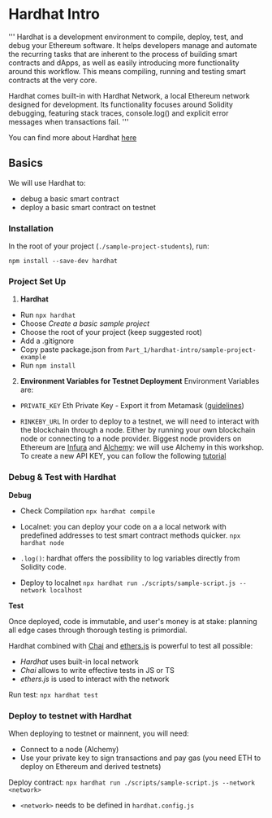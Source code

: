 # Hardhat Intro

''' Hardhat is a development environment to compile, deploy, test, and debug your Ethereum software. It helps developers manage and automate the recurring tasks that are inherent to the process of building smart contracts and dApps, as well as easily introducing more functionality around this workflow. This means compiling, running and testing smart contracts at the very core.

Hardhat comes built-in with Hardhat Network, a local Ethereum network designed for development. Its functionality focuses around Solidity debugging, featuring stack traces, console.log() and explicit error messages when transactions fail. '''

You can find more about Hardhat [here](https://hardhat.org/getting-started/)

## Basics

We will use Hardhat to:
- debug a basic smart contract
- deploy a basic smart contract on testnet


### Installation

In the root of your project (```./sample-project-students```), run:
```
npm install --save-dev hardhat
```


### Project Set Up

1. **Hardhat**
- Run ```npx hardhat```
- Choose *Create a basic sample project*
- Choose the root of your project (keep suggested root)
- Add a .gitignore
- Copy paste package.json from ```Part_1/hardhat-intro/sample-project-example```
- Run ```npm install```

2. **Environment Variables for Testnet Deployment**
Environment Variables are:
- ```PRIVATE_KEY``` 
Eth Private Key - Export it from Metamask ([guidelines](https://metamask.zendesk.com/hc/en-us/articles/360015289632-How-to-Export-an-Account-Private-Key))


- ```RINKEBY_URL```
In order to deploy to a testnet, we will need to interact with the blockchain through a node. Either by running your own blockchain node or connecting to a node provider. 
Biggest node providers on Ethereum are [Infura](https://infura.io) and [Alchemy](https://www.alchemy.com): we will use Alchemy in this workshop.
To create a new API KEY, you can follow the following [tutorial](https://docs.alchemy.com/alchemy/introduction/getting-started)


### Debug & Test with Hardhat

**Debug**
- Check Compilation
```npx hardhat compile```

- Localnet: you can deploy your code on a a local network with predefined addresses to test smart contract methods quicker.
```npx hardhat node```

- ```.log()```: hardhat offers the possibility to log variables directly from Solidity code. 

- Deploy to localnet
```npx hardhat run ./scripts/sample-script.js --network localhost```



**Test**

Once deployed, code is immutable, and user's money is at stake: planning all edge cases through thorough testing is primordial.

Hardhat combined with [Chai](https://www.chaijs.com) and [ethers.js](https://docs.ethers.io/v5/) is powerful to test all possible:
- *Hardhat* uses built-in local network 
- *Chai* allows to write effective tests in JS or TS
- *ethers.js* is used to interact with the network

Run test: ```npx hardhat test```



### Deploy to testnet with Hardhat

When deploying to testnet or mainnent, you will need:
- Connect to a node (Alchemy)
- Use your private key to sign transactions and pay gas (you need ETH to deploy on Ethereum and derived testnets)

Deploy contract: ```npx hardhat run ./scripts/sample-script.js --network <network>```

- ```<network>``` needs to be defined in ```hardhat.config.js```
